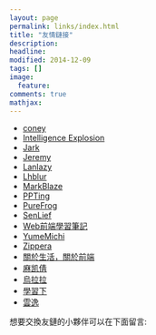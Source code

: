 ```yaml
---
layout: page
permalink: links/index.html
title: "友情鏈接"
description: 
headline: 
modified: 2014-12-09
tags: []
image: 
  feature: 
comments: true
mathjax: 
---
```


- [coney](http://gengbiao.me)
- [Intelligence Explosion](http://sing1ee.github.io)
- [Jark](http://wuchong.me)
- [Jeremy](http://www.j-cn.me)
- [Lanlazy](http://lanlazy.com)
- [Lhblur](http://lhblur.com)
- [MarkBlaze](http://lotors.me)
- [PPTing](http://tingya.github.io)
- [PureFrog](http://mycodebattle.com)
- [SenLief](http://senlief.com)
- [Web前端學習筆記](http://www.dielianhua.us)
- [YumeMichi](http://dsy.im)
- [Zippera](http://zipperary.com)
- [關於生活，關於前端](http://zhuxinyong.com)
- [麻凯倩](http://makaiqian.com)
- [烏拉拉](http://wulala.in/)
- [學習下](http://xuexixia.com)
- [雲逸](http://pyy.club)

<div class="alert alert-info" role="alert">
    想要交換友鏈的小夥伴可以在下面留言:
</div>
